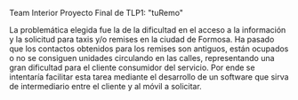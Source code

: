 Team Interior
Proyecto Final de TLP1: "tuRemo"

La problemática elegida fue la de la dificultad en el acceso a la información y la solicitud para taxis y/o remises en la ciudad de Formosa.
Ha pasado que los contactos obtenidos para los remises son antiguos, están ocupados o no se consiguen unidades circulando en las calles, representando una gran dificultad para el cliente consumidor del servicio.
Por ende se intentaría facilitar esta tarea mediante el desarrollo de un software que sirva de intermediario entre el cliente y al móvil a solicitar.